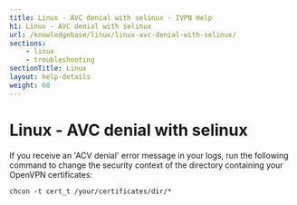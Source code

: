 ```yaml
---
title: Linux - AVC denial with selinux - IVPN Help
h1: Linux - AVC denial with selinux
url: /knowledgebase/linux/linux-avc-denial-with-selinux/
sections:
    - linux
    - troubleshooting
sectionTitle: Linux
layout: help-details
weight: 60
---
```

# Linux - AVC denial with selinux

If you receive an 'ACV denial' error message in your logs, run the following command to change the security context of the directory containing your OpenVPN certificates:

```
chcon -t cert_t /your/certificates/dir/*
```
